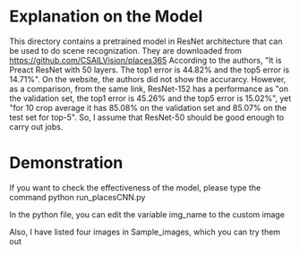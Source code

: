 # Explanation on the Model
This directory contains a pretrained model in ResNet architecture that can 
be used to do scene recognization. They are downloaded from https://github.com/CSAILVision/places365
According to the authors, "It is Preact ResNet with 50 layers. The top1 error is 44.82% 
and the top5 error is 14.71%". On the website, the authors did not show the accurarcy. However, 
as a comparison, from the same link, ResNet-152 has a performance as "on the validation set, 
the top1 error is 45.26% and the top5 error is 15.02%", yet "for 10 crop average it has 85.08% on the validation set and 85.07% on the test set for top-5". So, I assume that ResNet-50 should be good enough to carry
out jobs.
# Demonstration
If you want to check the effectiveness of the model, please type the command
 python run_placesCNN.py
 
 In the python file, you can edit the variable img_name to the custom image
 
 Also, I have listed four images in Sample_images, which you can try them out
